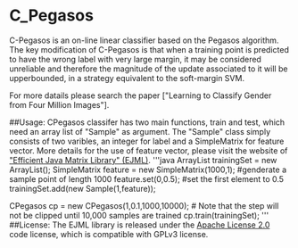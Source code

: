 # C_Pegasos

C-Pegasos is an on-line linear classifier based on the Pegasos algorithm. The key modification of C-Pegasos is that when a
training point is predicted to have the wrong label with very large margin, it may be considered unreliable and 
therefore the magnitude of the update associated to it will be upperbounded, in a strategy equivalent to the
soft-margin SVM.

For more datails please search the paper ["Learning to Classify Gender from Four Million Images"].

##Usage:
CPegasos classifer has two main functions, train and test, which need an array list of "Sample" as argument. The "Sample" 
class simply consists of two varibles, an integer for label and a SimpleMatrix for feature vector. More details for the
use of feature vector, please visit the website of ["Efficient Java Matrix Library" (EJML)](https://code.google.com/p/efficient-java-matrix-library/).
'''java
ArrayList<Sample> trainingSet = new ArrayList<Sample>();
SimpleMatrix feature = new SimpleMatrix(1000,1);      #genderate a sample point of length 1000
feature.set(0,0.5);                                   #set the first element to 0.5
trainingSet.add(new Sample(1,feature));

CPegasos cp = new CPegasos(1,0.1,1000,10000);   # Note that the step will not be clipped until 10,000 samples are trained
cp.train(trainingSet);
'''
##License:
The EJML library is released under the [Apache License 2.0](http://www.apache.org/licenses/LICENSE-2.0) code license, which is compatible with GPLv3 license.
